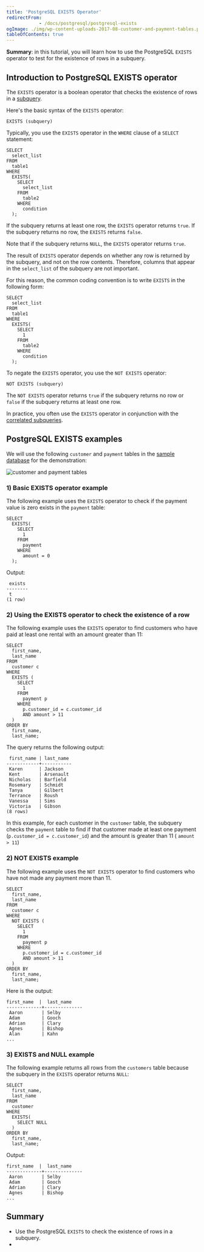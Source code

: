 ```yaml
---
title: 'PostgreSQL EXISTS Operator'
redirectFrom: 
            - /docs/postgresql/postgresql-exists
ogImage: ./img/wp-content-uploads-2017-08-customer-and-payment-tables.png
tableOfContents: true
---
```


**Summary**: in this tutorial, you will learn how to use the PostgreSQL `EXISTS` operator to test for the existence of rows in a subquery.



## Introduction to PostgreSQL EXISTS operator



The `EXISTS` operator is a boolean operator that checks the existence of rows in a [subquery](/docs/postgresql/postgresql-subquery).



Here's the basic syntax of the `EXISTS` operator:



```
EXISTS (subquery)
```



Typically, you use the `EXISTS` operator in the `WHERE` clause of a `SELECT` statement:



```
SELECT
  select_list
FROM
  table1
WHERE
  EXISTS(
    SELECT
      select_list
    FROM
      table2
    WHERE
      condition
  );
```



If the subquery returns at least one row, the `EXISTS` operator returns `true`. If the subquery returns no row, the `EXISTS` returns `false`.



Note that if the subquery returns `NULL`, the `EXISTS` operator returns `true`.



The result of `EXISTS` operator depends on whether any row is returned by the subquery, and not on the row contents. Therefore, columns that appear in the `select_list` of the subquery are not important.



For this reason, the common coding convention is to write `EXISTS` in the following form:



```
SELECT
  select_list
FROM
  table1
WHERE
  EXISTS(
    SELECT
      1
    FROM
      table2
    WHERE
      condition
  );
```



To negate the `EXISTS` operator, you use the `NOT EXISTS` operator:



```
NOT EXISTS (subquery)
```



The `NOT EXISTS` operator returns `true` if the subquery returns no row or `false` if the subquery returns at least one row.



In practice, you often use the `EXISTS` operator in conjunction with the [correlated subqueries](/docs/postgresql/postgresql-correlated-subquery).



## PostgreSQL EXISTS examples



We will use the following `customer` and `payment` tables in the [sample database](https://www.postgresqltutorial.com/postgresql-getting-started/postgresql-sample-database/) for the demonstration:



![customer and payment tables](./img/wp-content-uploads-2017-08-customer-and-payment-tables.png)



### 1) Basic EXISTS operator example



The following example uses the `EXISTS` operator to check if the payment value is zero exists in the `payment` table:



```
SELECT
  EXISTS(
    SELECT
      1
    FROM
      payment
    WHERE
      amount = 0
  );
```



Output:



```
 exists
--------
 t
(1 row)
```



### 2) Using the EXISTS operator to check the existence of a row



The following example uses the `EXISTS` operator to find customers who have paid at least one rental with an amount greater than 11:



```
SELECT
  first_name,
  last_name
FROM
  customer c
WHERE
  EXISTS (
    SELECT
      1
    FROM
      payment p
    WHERE
      p.customer_id = c.customer_id
      AND amount > 11
  )
ORDER BY
  first_name,
  last_name;
```



The query returns the following output:



```
 first_name | last_name
------------+-----------
 Karen      | Jackson
 Kent       | Arsenault
 Nicholas   | Barfield
 Rosemary   | Schmidt
 Tanya      | Gilbert
 Terrance   | Roush
 Vanessa    | Sims
 Victoria   | Gibson
(8 rows)
```



In this example, for each customer in the `customer` table, the subquery checks the `payment` table to find if that customer made at least one payment (`p.customer_id = c.customer_id`) and the amount is greater than 11 ( `amount > 11`)



### 2) NOT EXISTS example



The following example uses the `NOT EXISTS` operator to find customers who have not made any payment more than 11.



```
SELECT
  first_name,
  last_name
FROM
  customer c
WHERE
  NOT EXISTS (
    SELECT
      1
    FROM
      payment p
    WHERE
      p.customer_id = c.customer_id
      AND amount > 11
  )
ORDER BY
  first_name,
  last_name;
```



Here is the output:



```
first_name  |  last_name
-------------+--------------
 Aaron       | Selby
 Adam        | Gooch
 Adrian      | Clary
 Agnes       | Bishop
 Alan        | Kahn
...
```



### 3) EXISTS and NULL example



The following example returns all rows from the `customers` table because the subquery in the `EXISTS` operator returns `NULL`:



```
SELECT
  first_name,
  last_name
FROM
  customer
WHERE
  EXISTS(
    SELECT NULL
  )
ORDER BY
  first_name,
  last_name;
```



Output:



```
first_name  |  last_name
-------------+--------------
 Aaron       | Selby
 Adam        | Gooch
 Adrian      | Clary
 Agnes       | Bishop
...
```



## Summary



- Use the PostgreSQL `EXISTS` to check the existence of rows in a subquery.
- 
